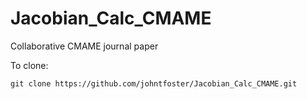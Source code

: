 Jacobian_Calc_CMAME
===================

Collaborative CMAME journal paper


To clone:

````
git clone https://github.com/johntfoster/Jacobian_Calc_CMAME.git
````


